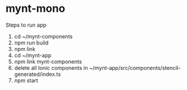 # mynt-mono
Steps to run app
1. cd ~/mynt-components
2. npm run build
3. npm link
4. cd ~/mynt-app
5. npm link mynt-components
6. delete all Ionic components in ~/mynt-app/src/components/stencil-generated/index.ts
7. npm start

